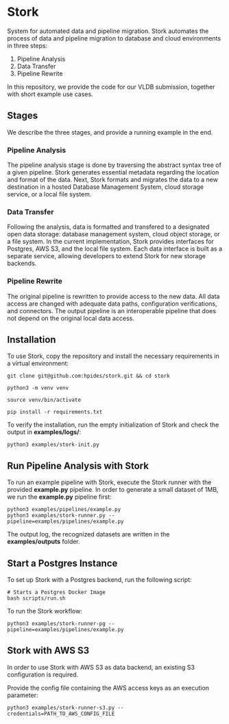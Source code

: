 # Stork

System for automated data and pipeline migration. Stork automates the process of data and pipeline migration to database and cloud environments in three steps:

1. Pipeline Analysis
2. Data Transfer
3. Pipeline Rewrite

In this repository, we provide the code for our VLDB submission, together with short example use cases.

## Stages

We describe the three stages, and provide a running example in the end.

### Pipeline Analysis
The pipeline analysis stage is done by traversing the abstract syntax tree of a given pipeline. Stork generates essential metadata regarding the location and format of the data. Next, Stork formats and migrates the data to a new destination in a hosted Database Management System, cloud storage service, or a local file system. 

### Data Transfer
Following the analysis, data is formatted and transfered to a designated open data storage: database management system, cloud object storage, or a file system. In the current implementation, Stork provides interfaces for Postgres, AWS S3, and the local file system. Each data interface is built as a separate service, allowing developers to extend Stork for new storage backends.

### Pipeline Rewrite
The original pipeline is rewritten to provide access to the new data. All data access are changed with adequate data paths, configuration verifications, and connectors. The output pipeline is an interoperable pipeline that does not depend on the original local data access. 

## Installation

To use Stork, copy the repository and install the necessary requirements in a virtual environment:

```
git clone git@github.com:hpides/stork.git && cd stork

python3 -m venv venv

source venv/bin/activate

pip install -r requirements.txt
```
To verify the installation, run the empty initialization of Stork and check the output in **examples/logs/**:

```
python3 examples/stork-init.py
```

## Run Pipeline Analysis with Stork

To run an example pipeline with Stork, execute the Stork runner with the provided **example.py** pipeline. In order to generate a small dataset of 1MB, we run the **example.py** pipeline first:

```
python3 examples/pipelines/example.py
python3 examples/stork-runner.py --pipeline=examples/pipelines/example.py
```

The output log, the recognized datasets are written in the **examples/outputs** folder.

## Start a Postgres Instance

To set up Stork with a Postgres backend, run the following script:

```
# Starts a Postgres Docker Image
bash scripts/run.sh
```
To run the Stork workflow:

```
python3 examples/stork-runner-pg --pipeline=examples/pipelines/example.py
```

## Stork with AWS S3
In order to use Stork with AWS S3 as data backend, an existing S3 configuration is required. 

Provide the config file containing the AWS access keys as an execution parameter:

```
python3 examples/stork-runner-s3.py --credentials=PATH_TO_AWS_CONFIG_FILE
```






